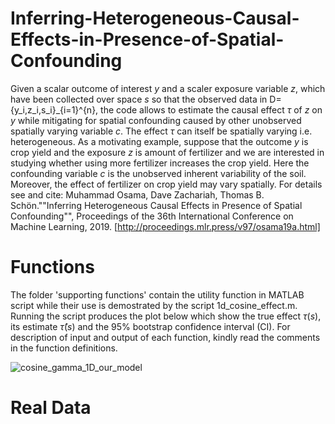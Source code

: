 # Inferring-Heterogeneous-Causal-Effects-in-Presence-of-Spatial-Confounding
Given a scalar outcome of interest $y$ and a scaler exposure variable $z$, which have been collected over space $s$ so that the observed data in D={y_i,z_i,s_i}_{i=1}^{n}, the code allows to estimate the causal effect $\tau$ of $z$ on $y$ while mitigating for spatial confounding caused by other unobserved spatially varying variable $c$. The effect $\tau$ can itself be spatially varying i.e. heterogeneous. As a motivating example, suppose that the outcome $y$ is crop yield and the exposure $z$ is amount of fertilizer and we are interested in studying whether using more fertilizer increases the crop yield. Here the confounding variable $c$ is the unobserved inherent variability of the soil. Moreover, the effect of fertilizer on crop yield may vary spatially. For details see and cite: Muhammad Osama, Dave Zachariah, Thomas B. Schön.""Inferring Heterogeneous Causal Effects in Presence of Spatial Confounding"", Proceedings of the 36th International Conference on Machine Learning, 2019. [http://proceedings.mlr.press/v97/osama19a.html]

# Functions
The folder 'supporting functions' contain the utility function in MATLAB script while their use is demostrated by the script 1d_cosine_effect.m. Running the script produces the plot below which show the true effect $\tau(s)$, its estimate $\widehat{\tau}(s)$ and the $95\%$ bootstrap confidence interval (CI). For description of input and output of each function, kindly read the comments in the function definitions.

![cosine_gamma_1D_our_model](https://user-images.githubusercontent.com/37805794/58564645-9ebf7f00-822d-11e9-80bd-9d61e4060ba7.png)

# Real Data 

